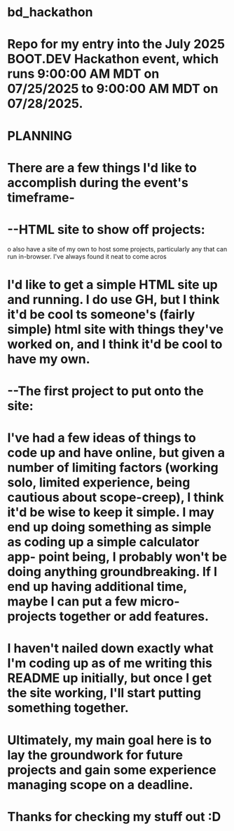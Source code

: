# bd_hackathon

# Repo for my entry into the July 2025 BOOT.DEV Hackathon event, which runs 9:00:00 AM MDT on 07/25/2025 to 9:00:00 AM MDT on 07/28/2025. 


# PLANNING

# There are a few things I'd like to accomplish during the event's timeframe-

# --HTML site to show off projects:
o also have a site of my own to host some projects, particularly any that can run in-browser. I've always found it neat to come acros
# I'd like to get a simple HTML site up and running. I do use GH, but I think it'd be cool ts someone's (fairly simple) html site with things they've worked on, and I think it'd be cool to have my own.



# --The first project to put onto the site:

# I've had a few ideas of things to code up and have online, but given a number of limiting factors (working solo, limited experience, being cautious about scope-creep), I think it'd be wise to keep it simple. I may end up doing something as simple as coding up a simple calculator app- point being, I probably won't be doing anything groundbreaking. If I end up having additional time, maybe I can put a few micro-projects together or add features.

# I haven't nailed down exactly what I'm coding up as of me writing this README up initially, but once I get the site working, I'll start putting something together.


# Ultimately, my main goal here is to lay the groundwork for future projects and gain some experience managing scope on a deadline.

# Thanks for checking my stuff out :D